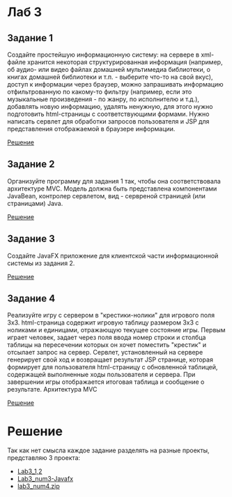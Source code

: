 # Лаб 3

## Задание 1

Создайте простейшую информационную систему: на
сервере в xml-файле хранится некоторая структурированная
информация (например, об аудио- или видео файлах домашней
мультимедиа библиотеки, о книгах домашней библиотеки и т.п. -
выберите что-то на свой вкус), доступ к информации через браузер,
можно запрашивать информацию отфильтрованную по какому-то
фильтру (например, если это музыкальные произведения - по жанру, по
исполнителю и т.д.), добавлять новую информацию, удалять ненужную,
для этого нужно подготовить html-страницы с соответствующими
формами. Нужно написать сервлет для обработки запросов
пользователя и JSP для представления отображаемой в браузере
информации. 


[Решение](#%D1%80%D0%B5%D1%88%D0%B5%D0%BD%D0%B8%D0%B5)

## Задание 2

Организуйте программу для задания 1 так, чтобы она
соответствовала архитектуре MVC. Модель должна быть представлена 
компонентами JavaBean, контролер сервлетом, вид - сервреной
страницей (или страницами) Java. 


[Решение](#%D1%80%D0%B5%D1%88%D0%B5%D0%BD%D0%B8%D0%B5)



## Задание 3

Создайте JavaFX приложение для клиентской части
информационной системы из задания 2.

[Решение](#%D1%80%D0%B5%D1%88%D0%B5%D0%BD%D0%B8%D0%B5)



## Задание 4

Реализуйте игру с сервером в "крестики-нолики" для
игрового поля 3x3. html-страница содержит игровую таблицу размером
3x3 с ноликами и единицами, отражающую текущее состояние игры.
Первым играет человек, задает через поля ввода номер строки и
столбца таблицы на пересечении которых он хочет поместить "крестик"
и отсылает запрос на сервер. Сервлет, установленный на сервере
генерирует свой ход и возвращает результат JSP странице, которая
формирует для пользователя html-страницу с обновленной таблицей,
содержащей выполненные ходы пользователя и сервера. При
завершении игры отображается итоговая таблица и сообщение о
результате. Архитектура MVC

[Решение](#%D1%80%D0%B5%D1%88%D0%B5%D0%BD%D0%B8%D0%B5)



 # Решение

Так как нет смысла каждое задание разделять на разные проекты, представляю 3 проекта:
* [Lab3_1,2](./lab3_num1_2.zip)
* [Lab3_num3-Javafx](./lab3_num3.zip)
* [lab3_num4.zip](./lab3_num4.zip)

